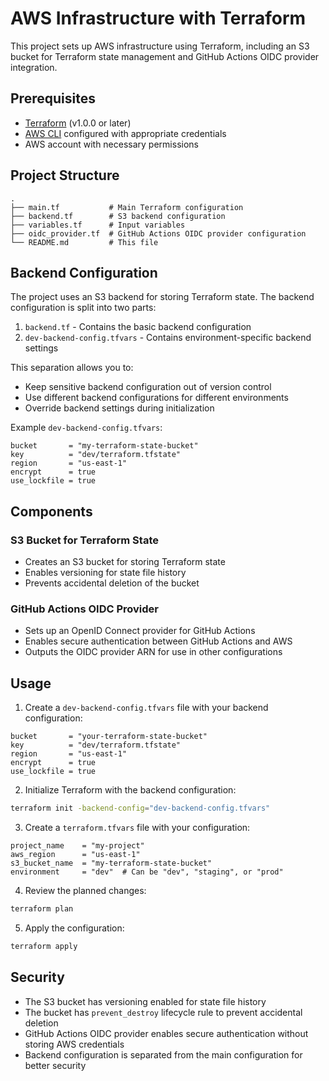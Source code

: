 # AWS Infrastructure with Terraform

This project sets up AWS infrastructure using Terraform, including an S3 bucket for Terraform state management and GitHub Actions OIDC provider integration.

## Prerequisites

- [Terraform](https://www.terraform.io/downloads.html) (v1.0.0 or later)
- [AWS CLI](https://aws.amazon.com/cli/) configured with appropriate credentials
- AWS account with necessary permissions

## Project Structure

```
.
├── main.tf           # Main Terraform configuration
├── backend.tf        # S3 backend configuration
├── variables.tf      # Input variables
├── oidc_provider.tf  # GitHub Actions OIDC provider configuration
└── README.md         # This file
```

## Backend Configuration

The project uses an S3 backend for storing Terraform state. The backend configuration is split into two parts:

1. `backend.tf` - Contains the basic backend configuration
2. `dev-backend-config.tfvars` - Contains environment-specific backend settings

This separation allows you to:

- Keep sensitive backend configuration out of version control
- Use different backend configurations for different environments
- Override backend settings during initialization

Example `dev-backend-config.tfvars`:

```hcl
bucket       = "my-terraform-state-bucket"
key          = "dev/terraform.tfstate"
region       = "us-east-1"
encrypt      = true
use_lockfile = true
```

## Components

### S3 Bucket for Terraform State

- Creates an S3 bucket for storing Terraform state
- Enables versioning for state file history
- Prevents accidental deletion of the bucket

### GitHub Actions OIDC Provider

- Sets up an OpenID Connect provider for GitHub Actions
- Enables secure authentication between GitHub Actions and AWS
- Outputs the OIDC provider ARN for use in other configurations

## Usage

1. Create a `dev-backend-config.tfvars` file with your backend configuration:

```hcl
bucket       = "your-terraform-state-bucket"
key          = "dev/terraform.tfstate"
region       = "us-east-1"
encrypt      = true
use_lockfile = true
```

2. Initialize Terraform with the backend configuration:

```bash
terraform init -backend-config="dev-backend-config.tfvars"
```

3. Create a `terraform.tfvars` file with your configuration:

```hcl
project_name    = "my-project"
aws_region      = "us-east-1"
s3_bucket_name  = "my-terraform-state-bucket"
environment     = "dev"  # Can be "dev", "staging", or "prod"
```

4. Review the planned changes:

```bash
terraform plan
```

5. Apply the configuration:

```bash
terraform apply
```

## Security

- The S3 bucket has versioning enabled for state file history
- The bucket has `prevent_destroy` lifecycle rule to prevent accidental deletion
- GitHub Actions OIDC provider enables secure authentication without storing AWS credentials
- Backend configuration is separated from the main configuration for better security
